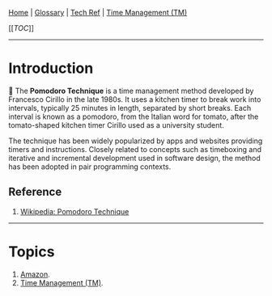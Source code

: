 [Home](/Slalom-LLC/Slalom-Consulting) | [Glossary](/Glossary) | [Tech Ref](/Tech-Ref) | [Time Management (TM)](/Tech-Ref/TM-\(Time-Management\))

[[_TOC_]]

---
# Introduction
:tomato: The **Pomodoro Technique** is a time management method developed by Francesco Cirillo in the late 1980s. It uses a kitchen timer to break work into intervals, typically 25 minutes in length, separated by short breaks. Each interval is known as a pomodoro, from the Italian word for tomato, after the tomato-shaped kitchen timer Cirillo used as a university student.

The technique has been widely popularized by apps and websites providing timers and instructions. Closely related to concepts such as timeboxing and iterative and incremental development used in software design, the method has been adopted in pair programming contexts.

## Reference
1. [Wikipedia: Pomodoro Technique](https://en.wikipedia.org/wiki/Pomodoro_Technique)

---
# Topics
1. [Amazon](/Clients/Amazon).
1. [Time Management (TM)](/Tech-Ref/TM-\(Time-Management\)).
